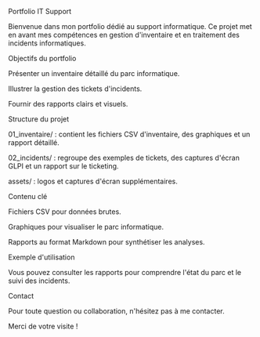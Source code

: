 Portfolio IT Support

Bienvenue dans mon portfolio dédié au support informatique. Ce projet met en avant mes compétences en gestion d'inventaire et en traitement des incidents informatiques.

Objectifs du portfolio

Présenter un inventaire détaillé du parc informatique.

Illustrer la gestion des tickets d'incidents.

Fournir des rapports clairs et visuels.

Structure du projet

01_inventaire/ : contient les fichiers CSV d'inventaire, des graphiques et un rapport détaillé.

02_incidents/ : regroupe des exemples de tickets, des captures d'écran GLPI et un rapport sur le ticketing.

assets/ : logos et captures d'écran supplémentaires.

Contenu clé

Fichiers CSV pour données brutes.

Graphiques pour visualiser le parc informatique.

Rapports au format Markdown pour synthétiser les analyses.

Exemple d'utilisation

Vous pouvez consulter les rapports pour comprendre l'état du parc et le suivi des incidents.

Contact

Pour toute question ou collaboration, n'hésitez pas à me contacter.

Merci de votre visite !
